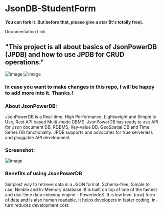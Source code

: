 # JsonDB-StudentForm
**You can fork it. But before that, please give a star (It's totally free).**

Documentation Link

## **"This project is all about basics of JsonPowerDB (JPDB) and how to use JPDB for CRUD operations."**

![image](https://github.com/nameera27/JsonDB-StudentForm/assets/120706492/01cfbe60-b9f5-4a6f-943b-06022bc25cfa)
![image](https://github.com/nameera27/JsonDB-StudentForm/assets/120706492/edb1cf32-3d84-404d-86c4-cba77da739a6)



### In case you want to make changes in this repo, I will be happy to add more into it. Thanks.!

### About JsonPowerDB:

JsonPowerDB is a Real-time, High Performance, Lightweight and Simple to Use, Rest API based Multi-mode DBMS. JsonPowerDB has ready to use API for Json document DB, RDBMS, Key-value DB, GeoSpatial DB and Time Series DB functionality. JPDB supports and advocates for true serverless and pluggable API development.

### Screenshot:

![image](https://github.com/nameera27/JsonDB-StudentForm/assets/120706492/a41b4315-d5f8-46b1-82b5-5c95063e5233)

### Benefits of using JsonPowerDB

Simplest way to retrieve data in a JSON format.
Schema-free, Simple to use, Nimble and In-Memory database.
It is built on top of one of the fastest and real-time data indexing engine - PowerIndeX.
It is low level (raw) form of data and is also human readable.
It helps developers in faster coding, in-turn reduces development cost.
